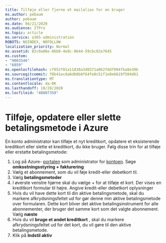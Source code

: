 ```yaml
---
title: Tilføje eller fjerne et mailalias for en bruger
ms.author: pebaum
author: pebaum
ms.date: 04/21/2020
ms.audience: ITPro
ms.topic: article
ms.service: o365-administration
ROBOTS: NOINDEX, NOFOLLOW
localization_priority: Normal
ms.assetid: 82c0a06e-86b0-4e8c-8644-59cbc02e7645
ms.custom:
- "9003546"
- "6859"
ms.openlocfilehash: cf052f01a11830a3d0371a062fddf094fba8e30b
ms.sourcegitcommit: f8b41ecda6db0b8f64fe0c51f1e8e6619f504d61
ms.translationtype: MT
ms.contentlocale: da-DK
ms.lasthandoff: 10/28/2020
ms.locfileid: "48807358"
---
```

# <a name="add-update-or-delete-payment-method-in-azure"></a>Tilføje, opdatere eller slette betalingsmetode i Azure

En konto administrator kan tilføje et nyt kreditkort, opdatere et eksisterende kreditkort eller slette et kreditkort, du ikke bruger. Følg disse trin for at tilføje eller erstatte betalingsmetode:

1. Log på Azure- [portalen](https://portal.azure.com/) som administrator for [kontoen](https://docs.microsoft.com/azure/billing/billing-subscription-transfer?WT.mc_id=Portal-Microsoft_Azure_Support#whoisaa). Søge **omkostningsstyring + fakturering**
2. Vælg et abonnement, som du vil føje kredit-eller debetkort til.
3. Vælg **betalingsmetoder**
4. I øverste venstre hjørne skal du vælge + for at tilføje et kort. Der vises en kreditkort formular til højre. Angive kredit-eller debetkort oplysninger
5. Hvis du vil have dette kort til din aktive betalingsmetode, skal du markere afkrydsningsfeltet ud for gør denne min aktive betalingsmetode over formularen. Dette kort bliver det aktive betalingsinstrument for alle abonnementer, der bruger det samme kort som det valgte abonnement. Vælg **næste**
6. Hvis du vil **bruge et andet kreditkort** , skal du markere afkrydsningsfeltet ud for det kort, du vil gøre til den aktive betalingsmetode.
7. Klik på **Indstil aktiv**
